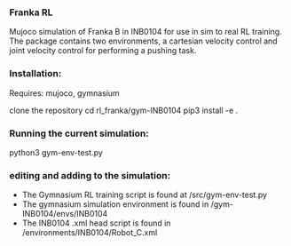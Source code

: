 ### Franka RL
Mujoco simulation of Franka B in INB0104 for use in sim to real RL training. The package contains two environments, a cartesian velocity control and joint velocity control for performing a pushing task.

### Installation:

Requires: mujoco, gymnasium

clone the repository
cd rl_franka/gym-INB0104
pip3 install -e .

### Running the current simulation:
python3 gym-env-test.py

### editing and adding to the simulation:
- The Gymnasium RL training script is found at /src/gym-env-test.py
- The gymnasium simulation environment is found in /gym-INB0104/envs/INB0104
- The INB0104 .xml head script is found in /environments/INB0104/Robot_C.xml



